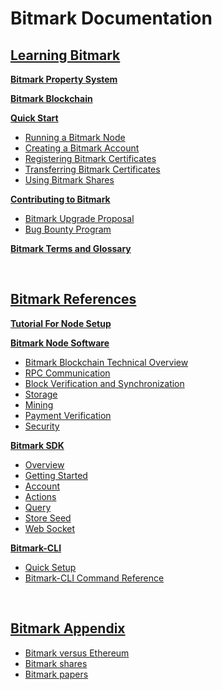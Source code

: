 
# Bitmark Documentation

## [Learning Bitmark](/pages/learning-bitmark/README.md)

**[Bitmark Property System](/pages/learning-bitmark/problem-we-are-trying-to-solve.md)**

**[Bitmark Blockchain](/pages/learning-bitmark/bitmark-blockchain.md)**

**[Quick Start](/pages/learning-bitmark/quick-start/README.md)**
* [Running a Bitmark Node](/pages/learning-bitmark/quick-start/simple-solution-for-node-setup.md#run-a-bitmark-node)
* [Creating a Bitmark Account](/pages/learning-bitmark/quick-start/working-with-bitmarks/creating-bitmark-account.md)
* [Registering Bitmark Certificates](/pages/learning-bitmark/quick-start/working-with-bitmarks/issuing-bitmarks.md)
* [Transferring Bitmark Certificates](/pages/learning-bitmark/quick-start/working-with-bitmarks/transferring-bitmarks.md)
* [Using Bitmark Shares](/pages/learning-bitmark/quick-start/working-with-bitmarks/using-bitmark-shares.md)

**[Contributing to Bitmark](/pages/learning-bitmark/contributing-to-bitmark/README.md)**
* [Bitmark Upgrade Proposal](/pages/learning-bitmark/contributing-to-bitmark/bup.md)
* [Bug Bounty Program](/pages/learning-bitmark/contributing-to-bitmark/bug-bounty-program.md)

**[Bitmark Terms and Glossary](/pages/bitmark-references/terms-and-glossary/bitmark-terms-and-glossary.md)**

<br>

## [Bitmark References](/pages/bitmark-references/README.md#bitmark-references)

**[Tutorial For Node Setup](/pages/bitmark-references/node-setup/bitmark-node-setup.md)**

**[Bitmark Node Software](/pages/bitmark-references/bitmark-node-software/README.md)**
* [Bitmark Blockchain Technical Overview](/pages/bitmark-references/bitmark-node-software/bitmark-blockchain-technical-overview.md)
* [RPC Communication](/pages/bitmark-references/rpc-communication/README.md)
* [Block Verification and Synchronization](/pages/bitmark-references/bitmark-node-software/block-verification-and-synchronization.md)
* [Storage](/pages/bitmark-references/bitmark-node-software/node-modules.md)
* [Mining](/pages/bitmark-references/bitmark-node-software/mining.md)
* [Payment Verification](/pages/bitmark-references/bitmark-node-software/payment-verification.md)
* [Security](/pages/bitmark-references/bitmark-node-software/security.md)

**[Bitmark SDK](/pages/bitmark-references/bitmark-sdk/README.md)**
* [Overview](/pages/bitmark-references/bitmark-sdk/bitmark-sdk-document.md)
* [Getting Started](/pages/bitmark-references/bitmark-sdk/bitmark-sdk-document.md)
* [Account](/pages/bitmark-references/bitmark-sdk/account.md)
* [Actions](/pages/bitmark-references/bitmark-sdk/action.md)
* [Query](/pages/bitmark-references/bitmark-sdk/query.md)
* [Store Seed](/pages/bitmark-references/bitmark-sdk/store-seed.md)
* [Web Socket](/pages/bitmark-references/bitmark-sdk/websocket.md)

**[Bitmark\-CLI](/pages/bitmark-references/bitmark-cli/README.md)**
* [Quick Setup](/pages/bitmark-references/bitmark-cli/quick-setup.md)
* [Bitmark\-CLI Command Reference](/pages/bitmark-references/bitmark-cli/bitmark-cli.md)

<br>

## [Bitmark Appendix](/pages/bitmark-appendix/README.md#bitmark-appendix)

* [Bitmark versus Ethereum](/pages/bitmark-appendix/bitmark-eth-comparison.md)
* [Bitmark shares](/pages/bitmark-appendix/bitmark-shares.md)
* [Bitmark papers](/pages/bitmark-appendix/bitmark-papers.md)